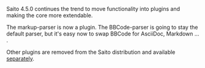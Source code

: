 <!--
title: Saito 4.5.0 released
template: whats-new
date: 2014-11-08
-->

Saito 4.5.0 continues the trend to move functionality into plugins and making the core more extendable.

The markup-parser is now a plugin. The BBCode-parser is going to stay the default parser, but it's easy now to swap BBCode for AsciiDoc, Markdown … .

Other plugins are removed from the Saito distribution and available [separately](plugins).

